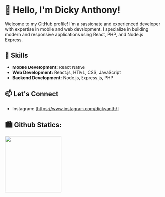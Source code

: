 # 👋 Hello, I'm Dicky Anthony!

Welcome to my GitHub profile! I'm a passionate and experienced developer with expertise in mobile and web development. I specialize in building modern and responsive applications using React, PHP, and Node.js Express.

## 🚀 Skills

- **Mobile Development:** React Native
- **Web Development:** React.js, HTML, CSS, JavaScript
- **Backend Development:** Node.js, Express.js, PHP

## 📫 Let's Connect
- Instagram: [https://www.instagram.com/dickyanth/]

## 🏙️ Github Statics:
<p align="left">
<a href="https://github.com/dickyanthony">
  <img height="180em" src="https://github-readme-stats-eight-theta.vercel.app/api?username=dickyanthony&show_icons=true&theme=algolia&include_all_commits=true&count_private=true"/>
</a>
</p>
